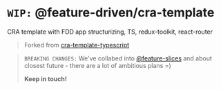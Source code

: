# `WIP:` @feature-driven/cra-template
CRA template with FDD app structurizing, TS, redux-toolkit, react-router

> Forked from [cra-template-typescript](https://github.com/facebook/create-react-app/tree/master/packages/cra-template-typescript)

> `BREAKING CHANGES:` We've collabed into [@feature-slices](https://github.com/feature-slices) and about closest future - there are a lot of ambitious plans =)
> 
> **Keep in touch!**
